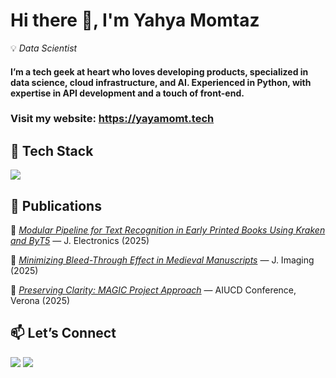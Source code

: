 # Hi there 👋, I'm Yahya Momtaz 

💡 *Data Scientist*

#### I’m a tech geek at heart who loves developing products, specialized in data science, cloud infrastructure, and AI. Experienced in Python, with expertise in API development and a touch of front-end.

### Visit my website: https://yayamomt.tech

## 🔧 Tech Stack  
<p align="left">
  <img src="https://skillicons.dev/icons?i=python,pytorch,tensorflow,flask,docker,gcp,aws,react,js,html,css" />
</p>  



## 📝 Publications  

📜 <a href="https://www.mdpi.com/2079-9292/14/15/3083">*Modular Pipeline for Text Recognition in Early Printed Books Using Kraken and ByT5*</a> — J. Electronics (2025)  

📖 <a href="https://www.mdpi.com/2313-433X/11/5/136">*Minimizing Bleed-Through Effect in Medieval Manuscripts*</a> — J. Imaging (2025)  

🎤 <a href="https://aiucd2025.dlls.univr.it/assets/pdf/papers/18.pdf">*Preserving Clarity: MAGIC Project Approach*</a> — AIUCD Conference, Verona (2025)



## 📫 Let’s Connect  

<p align="left">
  <a href="mailto:yahyamomtaz@gmail.com"><img src="https://img.shields.io/badge/Email-D14836?style=for-the-badge&logo=gmail&logoColor=white"/></a>
  <a href="https://linkedin.com/in/yahya-momtaz-601b34108"><img src="https://img.shields.io/badge/LinkedIn-0077B5?style=for-the-badge&logo=linkedin&logoColor=white"/></a>
</p>  

